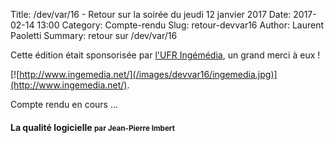 Title: /dev/var/16 - Retour sur la soirée du jeudi 12 janvier 2017
Date: 2017-02-14 13:00
Category: Compte-rendu
Slug: retour-devvar16
Author: Laurent Paoletti
Summary: retour sur /dev/var/16


 Cette édition était sponsorisée par [l'UFR Ingémédia](http://www.ingemedia.net/), un grand merci à eux !

[![http://www.ingemedia.net/](/images/devvar16/ingemedia.jpg)](http://www.ingemedia.net/).

Compte rendu en cours …

#### La qualité logicielle <small>par  Jean-Pierre Imbert</small>
<script async class="speakerdeck-embed" data-id="f771318abff548e883c60bfd4add6d1b" data-ratio="1.33333333333333" src="//speakerdeck.com/assets/embed.js"></script>